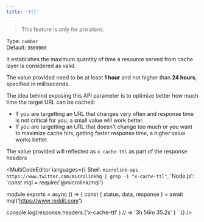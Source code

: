 ```yaml
---
title: 'ttl'
--- 
```


> This feature is only for pro plans.

Type: `number`<br/>
Default: `3600000`<br/>

It establishes the maximum quantity of time a resource served from cache layer is considered as valid.

The value provided need to be at least **1 hour** and not higher than **24 hours**, specified in milliseconds.

The idea behind exposing this API parameter is to optimize better how much time the target URL can be cached:

- If you are targetting an URL that changes very often and response time is not critical for you, a small value will work better.
- If you are targetting an URL that doesn't change too much or you want to maximize cache hits, getting faster response time, a higher value works better.

The value provided will reflected as `x-cache-ttl` as part of the response headers

<MultiCodeEditor languages={{
  Shell: `microlink-api https://www.twitter.com/microlinkhq | grep -i "x-cache-ttl"`,
  'Node.js': `const mql = require('@microlink/mql')
 
module.exports = async () => {
  const { status, data, response } = await mql('https://www.reddit.com')
  
  console.log(response.headers.['x-cache-ttl' ) // => '3h 56m 35.2s'
}
  `
  }} 
/>
